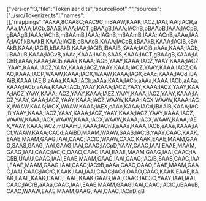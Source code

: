 {"version":3,"file":"Tokenizer.d.ts","sourceRoot":"","sources":["../src/Tokenizer.ts"],"names":[],"mappings":"AAKA,8CAA8C;AAC9C,mBAAW,KAAK;IACZ,IAAI,IAAI;IACR,aAAa,IAAA;IACb,SAAS,IAAA;IACT,gBAAgB,IAAA;IAChB,oBAAoB,IAAA;IACpB,gBAAgB,IAAA;IAChB,mBAAmB,IAAA;IAGnB,mBAAmB,IAAA;IACnB,eAAe,IAAA;IACf,kBAAkB,KAAA;IAClB,oBAAoB,KAAA;IACpB,kBAAkB,KAAA;IAClB,kBAAkB,KAAA;IAClB,kBAAkB,KAAA;IAGlB,iBAAiB,KAAA;IACjB,aAAa,KAAA;IAGb,uBAAuB,KAAA;IAGvB,aAAa,KAAA;IACb,SAAS,KAAA;IACT,gBAAgB,KAAA;IAChB,aAAa,KAAA;IACb,aAAa,KAAA;IAGb,YAAY,KAAA;IACZ,YAAY,KAAA;IACZ,YAAY,KAAA;IACZ,YAAY,KAAA;IACZ,YAAY,KAAA;IACZ,YAAY,KAAA;IACZ,OAAO,KAAA;IACP,WAAW,KAAA;IACX,WAAW,KAAA;IAGX,cAAc,KAAA;IACd,iBAAiB,KAAA;IAEjB,aAAa,KAAA;IACb,aAAa,KAAA;IACb,aAAa,KAAA;IACb,aAAa,KAAA;IACb,aAAa,KAAA;IACb,YAAY,KAAA;IACZ,YAAY,KAAA;IACZ,YAAY,KAAA;IACZ,YAAY,KAAA;IACZ,YAAY,KAAA;IAEZ,YAAY,KAAA;IACZ,YAAY,KAAA;IACZ,YAAY,KAAA;IACZ,YAAY,KAAA;IACZ,WAAW,KAAA;IACX,WAAW,KAAA;IACX,WAAW,KAAA;IACX,WAAW,KAAA;IAEX,cAAc,KAAA;IACd,iBAAiB,KAAA;IACjB,YAAY,KAAA;IACZ,YAAY,KAAA;IACZ,YAAY,KAAA;IACZ,YAAY,KAAA;IACZ,WAAW,KAAA;IACX,WAAW,KAAA;IACX,WAAW,KAAA;IACX,WAAW,KAAA;IAEX,YAAY,KAAA;IACZ,mBAAmB,KAAA;IACnB,aAAa,KAAA;IACb,eAAe,KAAA;IACf,WAAW,KAAA;CACd;AAiBD,MAAM,WAAW,SAAS;IACtB,YAAY,CAAC,KAAK,EAAE,MAAM,GAAG,IAAI,CAAC;IAClC,WAAW,CAAC,KAAK,EAAE,MAAM,GAAG,SAAS,GAAG,IAAI,GAAG,IAAI,CAAC;IACpD,YAAY,CAAC,IAAI,EAAE,MAAM,GAAG,IAAI,CAAC;IACjC,OAAO,CAAC,IAAI,EAAE,MAAM,GAAG,IAAI,CAAC;IAC5B,UAAU,CAAC,IAAI,EAAE,MAAM,GAAG,IAAI,CAAC;IAC/B,SAAS,CAAC,IAAI,EAAE,MAAM,GAAG,IAAI,CAAC;IAC9B,aAAa,CAAC,OAAO,EAAE,MAAM,GAAG,IAAI,CAAC;IACrC,KAAK,IAAI,IAAI,CAAC;IACd,OAAO,CAAC,KAAK,EAAE,KAAK,EAAE,KAAK,CAAC,EAAE,KAAK,GAAG,IAAI,CAAC;IAC3C,YAAY,IAAI,IAAI,CAAC;IACrB,aAAa,CAAC,IAAI,EAAE,MAAM,GAAG,IAAI,CAAC;IAClC,uBAAuB,CAAC,WAAW,EAAE,MAAM,GAAG,IAAI,CAAC;IACnD,gB